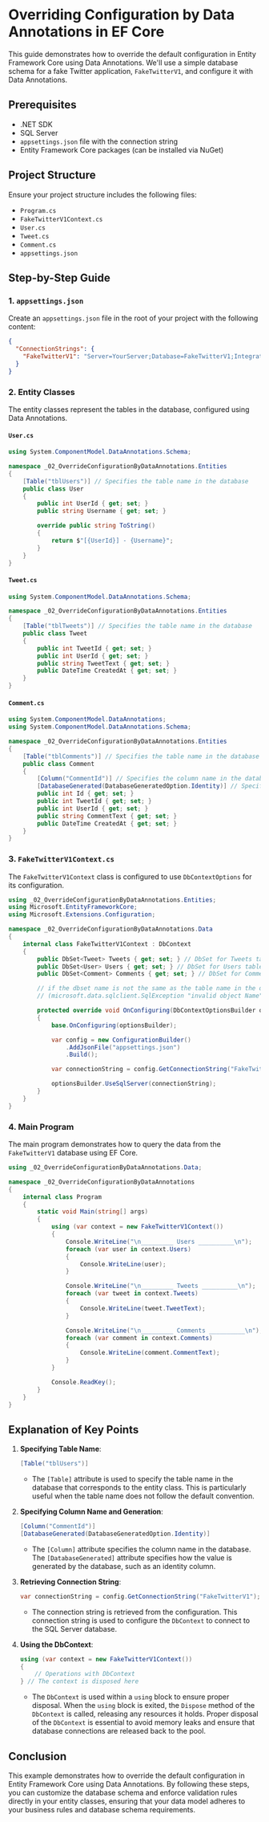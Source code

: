 ﻿# Overriding Configuration by Data Annotations in EF Core

This guide demonstrates how to override the default configuration in Entity Framework Core using Data Annotations. We'll use a simple database schema for a fake Twitter application, `FakeTwitterV1`, and configure it with Data Annotations.

## Prerequisites

- .NET SDK
- SQL Server
- `appsettings.json` file with the connection string
- Entity Framework Core packages (can be installed via NuGet)

## Project Structure

Ensure your project structure includes the following files:
- `Program.cs`
- `FakeTwitterV1Context.cs`
- `User.cs`
- `Tweet.cs`
- `Comment.cs`
- `appsettings.json`

## Step-by-Step Guide

### 1. `appsettings.json`

Create an `appsettings.json` file in the root of your project with the following content:

```json
{
  "ConnectionStrings": {
    "FakeTwitterV1": "Server=YourServer;Database=FakeTwitterV1;Integrated Security=True;"
  }
}
```

### 2. Entity Classes

The entity classes represent the tables in the database, configured using Data Annotations.

#### `User.cs`

```csharp
using System.ComponentModel.DataAnnotations.Schema;

namespace _02_OverrideConfigurationByDataAnnotations.Entities
{
    [Table("tblUsers")] // Specifies the table name in the database
    public class User
    {
        public int UserId { get; set; }
        public string Username { get; set; }

        override public string ToString()
        {
            return $"[{UserId}] - {Username}";
        }
    }
}
```

#### `Tweet.cs`

```csharp
using System.ComponentModel.DataAnnotations.Schema;

namespace _02_OverrideConfigurationByDataAnnotations.Entities
{
    [Table("tblTweets")] // Specifies the table name in the database
    public class Tweet
    {
        public int TweetId { get; set; }
        public int UserId { get; set; }
        public string TweetText { get; set; }
        public DateTime CreatedAt { get; set; }
    }
}
```

#### `Comment.cs`

```csharp
using System.ComponentModel.DataAnnotations;
using System.ComponentModel.DataAnnotations.Schema;

namespace _02_OverrideConfigurationByDataAnnotations.Entities
{
    [Table("tblComments")] // Specifies the table name in the database
    public class Comment
    {
        [Column("CommentId")] // Specifies the column name in the database
        [DatabaseGenerated(DatabaseGeneratedOption.Identity)] // Specifies that the value is generated by the database
        public int Id { get; set; }
        public int TweetId { get; set; }
        public int UserId { get; set; }
        public string CommentText { get; set; }
        public DateTime CreatedAt { get; set; }
    }
}
```

### 3. `FakeTwitterV1Context.cs`

The `FakeTwitterV1Context` class is configured to use `DbContextOptions` for its configuration.

```csharp
using _02_OverrideConfigurationByDataAnnotations.Entities;
using Microsoft.EntityFrameworkCore;
using Microsoft.Extensions.Configuration;

namespace _02_OverrideConfigurationByDataAnnotations.Data
{
    internal class FakeTwitterV1Context : DbContext
    {
        public DbSet<Tweet> Tweets { get; set; } // DbSet for Tweets table
        public DbSet<User> Users { get; set; } // DbSet for Users table
        public DbSet<Comment> Comments { get; set; } // DbSet for Comments table

        // if the dbset name is not the same as the table name in the database the exception will be thrown
        // (microsoft.data.sqlclient.SqlException "invalid object Name") 

        protected override void OnConfiguring(DbContextOptionsBuilder optionsBuilder)
        {
            base.OnConfiguring(optionsBuilder);

            var config = new ConfigurationBuilder()
                .AddJsonFile("appsettings.json")
                .Build();

            var connectionString = config.GetConnectionString("FakeTwitterV1");

            optionsBuilder.UseSqlServer(connectionString);
        }
    }
}
```

### 4. Main Program

The main program demonstrates how to query the data from the `FakeTwitterV1` database using EF Core.

```csharp
using _02_OverrideConfigurationByDataAnnotations.Data;

namespace _02_OverrideConfigurationByDataAnnotations
{
    internal class Program
    {
        static void Main(string[] args)
        {
            using (var context = new FakeTwitterV1Context())
            {
                Console.WriteLine("\n_________ Users __________\n");
                foreach (var user in context.Users)
                {
                    Console.WriteLine(user);
                }

                Console.WriteLine("\n_________ Tweets __________\n");
                foreach (var tweet in context.Tweets)
                {
                    Console.WriteLine(tweet.TweetText);
                }

                Console.WriteLine("\n_________ Comments __________\n");
                foreach (var comment in context.Comments)
                {
                    Console.WriteLine(comment.CommentText);
                }
            }

            Console.ReadKey();
        }
    }
}
```

## Explanation of Key Points

1. **Specifying Table Name**:
    ```csharp
    [Table("tblUsers")]
    ```
    - The `[Table]` attribute is used to specify the table name in the database that corresponds to the entity class. This is particularly useful when the table name does not follow the default convention.

2. **Specifying Column Name and Generation**:
    ```csharp
    [Column("CommentId")]
    [DatabaseGenerated(DatabaseGeneratedOption.Identity)]
    ```
    - The `[Column]` attribute specifies the column name in the database. The `[DatabaseGenerated]` attribute specifies how the value is generated by the database, such as an identity column.

3. **Retrieving Connection String**:
    ```csharp
    var connectionString = config.GetConnectionString("FakeTwitterV1");
    ```
    - The connection string is retrieved from the configuration. This connection string is used to configure the `DbContext` to connect to the SQL Server database.

4. **Using the DbContext**:
    ```csharp
    using (var context = new FakeTwitterV1Context())
    {
        // Operations with DbContext
    } // The context is disposed here
    ```
    - The `DbContext` is used within a `using` block to ensure proper disposal. When the `using` block is exited, the `Dispose` method of the `DbContext` is called, releasing any resources it holds. Proper disposal of the `DbContext` is essential to avoid memory leaks and ensure that database connections are released back to the pool.

## Conclusion

This example demonstrates how to override the default configuration in Entity Framework Core using Data Annotations. By following these steps, you can customize the database schema and enforce validation rules directly in your entity classes, ensuring that your data model adheres to your business rules and database schema requirements.